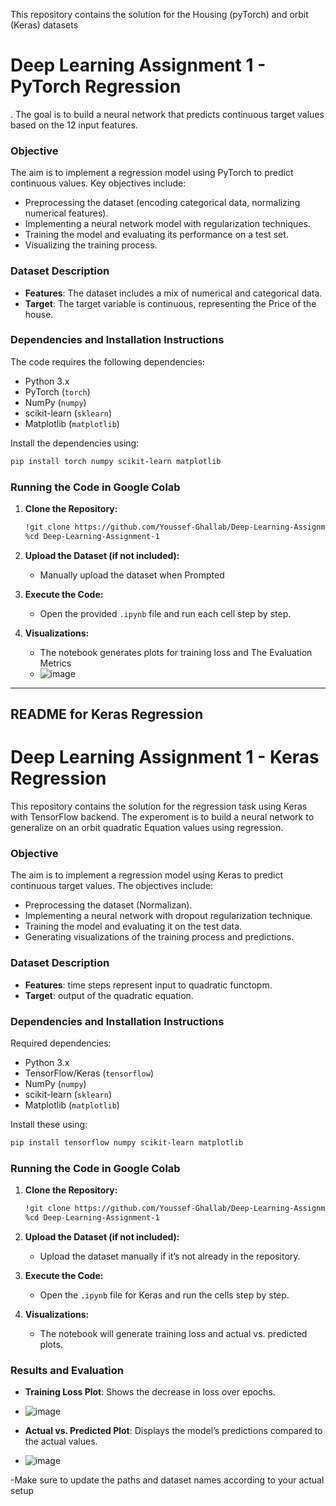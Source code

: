 This repository contains the solution for the Housing (pyTorch) and orbit (Keras) datasets
# Deep Learning Assignment 1 - PyTorch Regression

. The goal is to build a neural network that predicts continuous target values based on the 12 input features.

### Objective

The aim is to implement a regression model using PyTorch to predict continuous values. Key objectives include:
- Preprocessing the dataset (encoding categorical data, normalizing numerical features).
- Implementing a neural network model with regularization techniques.
- Training the model and evaluating its performance on a test set.
- Visualizing the training process.

### Dataset Description

- **Features**: The dataset includes a mix of numerical and categorical data.
- **Target**: The target variable is continuous, representing the Price of the house.

### Dependencies and Installation Instructions

The code requires the following dependencies:
- Python 3.x
- PyTorch (`torch`)
- NumPy (`numpy`)
- scikit-learn (`sklearn`)
- Matplotlib (`matplotlib`)

Install the dependencies using:
```bash
pip install torch numpy scikit-learn matplotlib
```

### Running the Code in Google Colab

1. **Clone the Repository:**
   ```bash
   !git clone https://github.com/Youssef-Ghallab/Deep-Learning-Assignment-1.git
   %cd Deep-Learning-Assignment-1
   ```

2. **Upload the Dataset (if not included):**
   - Manually upload the dataset when Prompted

3. **Execute the Code:**
   - Open the provided `.ipynb` file and run each cell step by step.

4. **Visualizations:**
   - The notebook generates plots for training loss and The Evaluation Metrics
   - ![image](https://github.com/user-attachments/assets/bd8f22e4-2510-4d8a-b66e-f3513ebe1d14)



---

## README for Keras Regression

# Deep Learning Assignment 1 - Keras Regression

This repository contains the solution for the regression task using Keras with TensorFlow backend. The experoment is to build a neural network to generalize on an orbit quadratic Equation values using regression.

### Objective

The aim is to implement a regression model using Keras to predict continuous target values. The objectives include:
- Preprocessing the dataset (Normalizan).
- Implementing a neural network with dropout regularization technique.
- Training the model and evaluating it on the test data.
- Generating visualizations of the training process and predictions.

### Dataset Description

- **Features**: time steps represent input to quadratic functopm.
- **Target**: output of the quadratic equation.

### Dependencies and Installation Instructions

Required dependencies:
- Python 3.x
- TensorFlow/Keras (`tensorflow`)
- NumPy (`numpy`)
- scikit-learn (`sklearn`)
- Matplotlib (`matplotlib`)

Install these using:
```bash
pip install tensorflow numpy scikit-learn matplotlib
```

### Running the Code in Google Colab

1. **Clone the Repository:**
   ```bash
   !git clone https://github.com/Youssef-Ghallab/Deep-Learning-Assignment-1.git
   %cd Deep-Learning-Assignment-1
   ```

2. **Upload the Dataset (if not included):**
   - Upload the dataset manually if it’s not already in the repository.

3. **Execute the Code:**
   - Open the `.ipynb` file for Keras and run the cells step by step.

4. **Visualizations:**
   - The notebook will generate training loss and actual vs. predicted plots.

### Results and Evaluation

- **Training Loss Plot**: Shows the decrease in loss over epochs.
- ![image](https://github.com/user-attachments/assets/5169ff4c-962f-473e-be03-aaeceacc012a)

- **Actual vs. Predicted Plot**: Displays the model’s predictions compared to the actual values.
- ![image](https://github.com/user-attachments/assets/8468b2fa-e69f-4be6-b2e3-bd76524326b1)

-Make sure to update the paths and dataset names according to your actual setup
